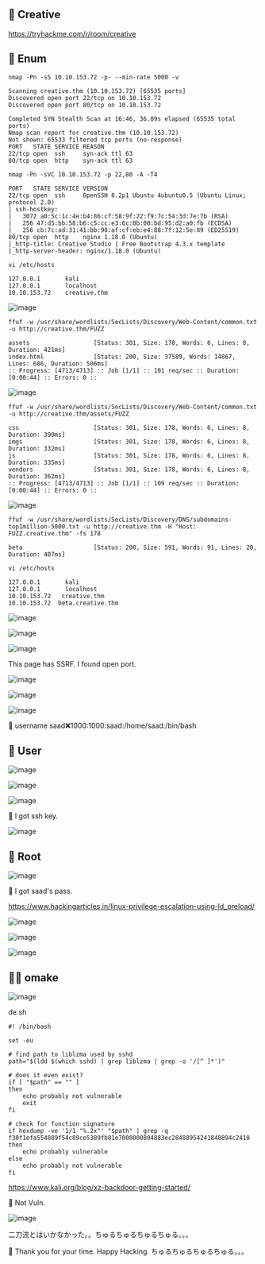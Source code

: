 ## 🍜 Creative
<a href="https://tryhackme.com/r/room/creative">https://tryhackme.com/r/room/creative</a>

## 🍜 Enum
```
nmap -Pn -sS 10.10.153.72 -p- --min-rate 5000 -v

Scanning creative.thm (10.10.153.72) [65535 ports]
Discovered open port 22/tcp on 10.10.153.72
Discovered open port 80/tcp on 10.10.153.72

Completed SYN Stealth Scan at 16:46, 36.09s elapsed (65535 total ports)
Nmap scan report for creative.thm (10.10.153.72)
Not shown: 65533 filtered tcp ports (no-response)
PORT   STATE SERVICE REASON
22/tcp open  ssh     syn-ack ttl 63
80/tcp open  http    syn-ack ttl 63
```


```
nmap -Pn -sVC 10.10.153.72 -p 22,80 -A -T4

PORT   STATE SERVICE VERSION
22/tcp open  ssh     OpenSSH 8.2p1 Ubuntu 4ubuntu0.5 (Ubuntu Linux; protocol 2.0)
| ssh-hostkey: 
|   3072 a0:5c:1c:4e:b4:86:cf:58:9f:22:f9:7c:54:3d:7e:7b (RSA)
|   256 47:d5:bb:58:b6:c5:cc:e3:6c:0b:00:bd:95:d2:a0:fb (ECDSA)
|_  256 cb:7c:ad:31:41:bb:98:af:cf:eb:e4:88:7f:12:5e:89 (ED25519)
80/tcp open  http    nginx 1.18.0 (Ubuntu)
|_http-title: Creative Studio | Free Bootstrap 4.3.x template
|_http-server-header: nginx/1.18.0 (Ubuntu)
```
```
vi /etc/hosts
                                                                             
127.0.0.1       kali
127.0.0.1       localhost
10.10.153.72    creative.thm
```

![image](https://github.com/yukaFUNAMI/THM_Writeup/assets/6504854/7c5a00c4-a654-4e68-8295-4ee909b4c0d8)

```
ffuf -w /usr/share/wordlists/SecLists/Discovery/Web-Content/common.txt -u http://creative.thm/FUZZ 

assets                  [Status: 301, Size: 178, Words: 6, Lines: 8, Duration: 421ms]
index.html              [Status: 200, Size: 37589, Words: 14867, Lines: 686, Duration: 506ms]
:: Progress: [4713/4713] :: Job [1/1] :: 101 req/sec :: Duration: [0:00:44] :: Errors: 0 ::
```
![image](https://github.com/yukaFUNAMI/THM_Writeup/assets/6504854/2fb568f0-272b-48fc-afa4-03cf4e9a9679)


```
ffuf -w /usr/share/wordlists/SecLists/Discovery/Web-Content/common.txt -u http://creative.thm/assets/FUZZ

css                     [Status: 301, Size: 178, Words: 6, Lines: 8, Duration: 390ms]
imgs                    [Status: 301, Size: 178, Words: 6, Lines: 8, Duration: 332ms]
js                      [Status: 301, Size: 178, Words: 6, Lines: 8, Duration: 335ms]
vendors                 [Status: 301, Size: 178, Words: 6, Lines: 8, Duration: 362ms]
:: Progress: [4713/4713] :: Job [1/1] :: 109 req/sec :: Duration: [0:00:44] :: Errors: 0 ::
```
![image](https://github.com/yukaFUNAMI/THM_Writeup/assets/6504854/8a97f72d-3544-4117-b3ae-b9d7ebf8e539)


```
ffuf -w /usr/share/wordlists/SecLists/Discovery/DNS/subdomains-top1million-5000.txt -u http://creative.thm -H "Host: FUZZ.creative.thm" -fs 178 

beta                    [Status: 200, Size: 591, Words: 91, Lines: 20, Duration: 407ms]
```
```
vi /etc/hosts

127.0.0.1       kali
127.0.0.1       localhost
10.10.153.72   creative.thm
10.10.153.72  beta.creative.thm
```
![image](https://github.com/yukaFUNAMI/THM_Writeup/assets/6504854/7140cf8e-9be3-441e-86d2-d8667151727f)

![image](https://github.com/yukaFUNAMI/THM_Writeup/assets/6504854/3b6b4d7f-9e3e-4f45-98c2-c1b68fca0737)

![image](https://github.com/yukaFUNAMI/THM_Writeup/assets/6504854/4a5f487a-27d5-4135-bf28-7f2e6be47103)

This page has SSRF. I found open port.

![image](https://github.com/yukaFUNAMI/THM_Writeup/assets/6504854/6c4a0fef-e182-4a42-b86b-6e1ce83b3e87)

![image](https://github.com/yukaFUNAMI/THM_Writeup/assets/6504854/5b140182-2f3e-4d72-a67a-898b7e9195c8)

![image](https://github.com/yukaFUNAMI/THM_Writeup/assets/6504854/7be041b2-97a1-451b-97a2-943f7c3dadf5)

🍜 username saad:x:1000:1000:saad:/home/saad:/bin/bash

## 🍜 User
![image](https://github.com/yukaFUNAMI/THM_Writeup/assets/6504854/0cd5a3d0-947f-4dda-9099-edd174964df1)

![image](https://github.com/yukaFUNAMI/THM_Writeup/assets/6504854/da8782da-6ae7-46b1-a579-71b661e10dc0)

![image](https://github.com/yukaFUNAMI/THM_Writeup/assets/6504854/ec105341-6858-4acf-b54d-ba6e1691cb14)

🍜 I got ssh key.

![image](https://github.com/yukaFUNAMI/THM_Writeup/assets/6504854/73666536-2a2b-49e4-9215-3ad9488f752a)

## 🍜 Root
![image](https://github.com/yukaFUNAMI/THM_Writeup/assets/6504854/e8b3d1e3-9c7a-4949-b856-e16a1f0bf812)

🍜 I got saad's pass.

<a href="https://www.hackingarticles.in/linux-privilege-escalation-using-ld_preload/">
https://www.hackingarticles.in/linux-privilege-escalation-using-ld_preload/
</a>


![image](https://github.com/yukaFUNAMI/THM_Writeup/assets/6504854/017b4c3e-2ff6-460d-a535-49264a609753)

![image](https://github.com/yukaFUNAMI/THM_Writeup/assets/6504854/26b1d84d-56dd-461c-bb34-dd6e55997282)

![image](https://github.com/yukaFUNAMI/THM_Writeup/assets/6504854/ae9e3bd9-65b1-4681-9cc6-4b1551f3a7e9)

## 🍜🍜 omake
![image](https://github.com/yukaFUNAMI/THM_Writeup/assets/6504854/46a8aed7-7328-4160-97f4-ffa4c2d0b6fb)

de.sh

```
#! /bin/bash

set -eu

# find path to liblzma used by sshd
path="$(ldd $(which sshd) | grep liblzma | grep -o '/[^ ]*')"

# does it even exist?
if [ "$path" == "" ]
then
	echo probably not vulnerable
	exit
fi

# check for function signature
if hexdump -ve '1/1 "%.2x"' "$path" | grep -q f30f1efa554889f54c89ce5389fb81e7000000804883ec28488954241848894c2410
then
	echo probably vulnerable
else
	echo probably not vulnerable
fi
```
<a href="https://www.kali.org/blog/xz-backdoor-getting-started/"> 
https://www.kali.org/blog/xz-backdoor-getting-started/
</a>


🍜 Not Vuln.


![image](https://github.com/yukaFUNAMI/THM_Writeup/assets/6504854/38f5c9db-055c-4940-9a2e-9f9c7571e9b5)

二刀流とはいかなかった。。ちゅるちゅるちゅるちゅる。。。

🍜 Thank you for your time. Happy Hacking. ちゅるちゅるちゅるちゅる。。。
